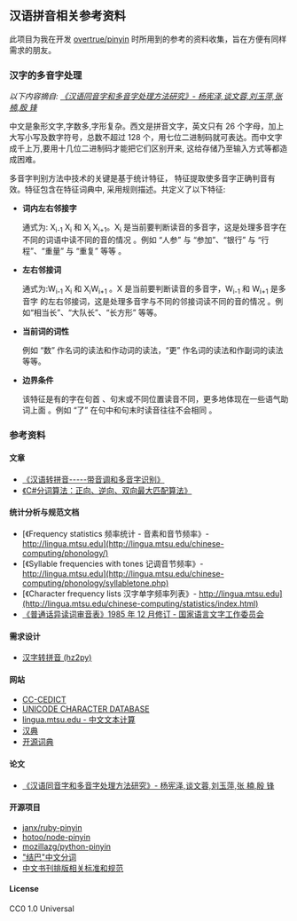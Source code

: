 汉语拼音相关参考资料
---

此项目为我在开发 [overtrue/pinyin](https://github.com/overtrue/pinyin) 时所用到的参考的资料收集，旨在方便有同样需求的朋友。

### 汉字的多音字处理

_以下内容摘自: [《汉语同音字和多音字处理方法研究》- 杨宪泽,谈文蓉,刘玉萍,张  楠,殷  锋](汉语同音字和多音字处理方法研究.pdf)_

中文是象形文字,字数多,字形复杂。西文是拼音文字，英文只有 26 个字母，加上大写小写及数字符号，总数不超过 128 个，用七位二进制码就可表达。而中文字成千上万,要用十几位二进制码才能把它们区别开来, 这给存储乃至输入方式等都造成困难。

多音字判别方法中技术的关键是基于统计特征， 特征提取使多音字正确判音有效。特征包含在特征词典中, 采用规则描述。共定义了以下特征:

- **词内左右邻接字**

    通式为: X<sub>i-1</sub> X<sub>i</sub> 和 X<sub>i</sub> X<sub>i+1</sub>。X<sub>i</sub> 是当前要判断读音的多音字，这是处理多音字在不同的词语中读不同的音的情况 。例如 “人参” 与 “参加”、“银行” 与 “行程”、“重量” 与 “重复” 等等 。

- **左右邻接词**

    通式为:W<sub>i-1</sub> X<sub>i</sub> 和 X<sub>i</sub>W<sub>i+1</sub> 。X 是当前要判断读音的多音字，W<sub>i-1</sub> 和 W<sub>i+1</sub> 是多音字 的左右邻接词，这是处理多音字与不同的邻接词读不同的音的情况 。例如“相当长”、“大队长”、“长方形” 等等。

- **当前词的词性**

    例如 “数” 作名词的读法和作动词的读法，“更” 作名词的读法和作副词的读法等等。

- **边界条件**

    该特征是有的字在句首 、句末或不同位置读音不同，更多地体现在一些语气助词上面 。例如 “了” 在句中和句末时读音往往不会相同 。

### 参考资料

#### 文章

- [《汉语转拼音-----带音调和多音字识别》](http://www.cnblogs.com/sunli/archive/2007/11/21/967294.html)
- [《C#分词算法：正向、逆向、双向最大匹配算法》](http://my.oschina.net/u/1270374/blog/164042)

#### 统计分析与规范文档

- [《Frequency statistics 频率统计 - 音素和音节频率》- http://lingua.mtsu.edu](http://lingua.mtsu.edu/chinese-computing/phonology/)
- [《Syllable frequencies with tones 记调音节频率》- http://lingua.mtsu.edu](http://lingua.mtsu.edu/chinese-computing/phonology/syllabletone.php)
- [《Character frequency lists 汉字单字频率列表》- http://lingua.mtsu.edu](http://lingua.mtsu.edu/chinese-computing/statistics/index.html)
- [《普通话异读词审音表》1985 年 12 月修订 - 国家语言文字工作委员会](普通话异读词审音表.pdf)

#### 需求设计

- [汉字转拼音 (hz2py)](https://gist.github.com/erning/1338746)

#### 网站

- [CC-CEDICT](http://cc-cedict.org/wiki/)
- [UNICODE CHARACTER DATABASE](http://www.unicode.org/reports/tr44/)
- [lingua.mtsu.edu - 中文文本计算](http://lingua.mtsu.edu/chinese-computing/)
- [汉典](http://www.zdic.net/)
- [开源词典](http://kaifangcidian.com/)

#### 论文

- [《汉语同音字和多音字处理方法研究》- 杨宪泽,谈文蓉,刘玉萍,张  楠,殷  锋](汉语同音字和多音字处理方法研究.pdf)

#### 开源项目

- [janx/ruby-pinyin](https://github.com/janx/ruby-pinyin)
- [hotoo/node-pinyin](https://github.com/hotoo/node-pinyin)
- [mozillazg/python-pinyin](https://github.com/mozillazg/python-pinyin)
- ["结巴"中文分词](https://github.com/erning/jieba)
- [中文书刊排版相关标准和规范](https://github.com/Haixing-Hu/typesetting-standard)

#### License

CC0 1.0 Universal
